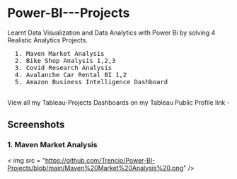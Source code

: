 # Power-BI---Projects
Learnt Data Visualization and Data Analytics with Power Bi by solving  4 Realistic Analytics Projects.

  <pre>
  1. Maven Market Analysis 
  2. Bike Shop Analysis 1,2,3 
  3. Covid Research Analysis 
  4. Avalanche Car Rental BI 1,2
  5. Amazon Business Intelligence Dashboard
  </pre>

View all my Tableau-Projects Dashboards on my Tableau Public Profile link - 

## Screenshots

### 1. Maven Market Analysis 
< img src = "https://github.com/Trencio/Power-BI-Projects/blob/main/Maven%20Market%20Analysis%20.png" />
